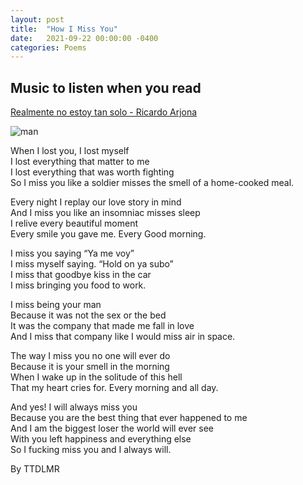 ```yaml
---
layout: post
title:  "How I Miss You"
date:   2021-09-22 00:00:00 -0400
categories: Poems
---
```

## Music to listen when you read

[Realmente no estoy tan solo - Ricardo Arjona](https://www.youtube.com/results?search_query=realmente+no+estoy+tan+solo+ricardo+arjona) <br>

![man](https://i.pinimg.com/originals/b1/9f/3e/b19f3e67050ae8e648b0faba2e39b325.jpg)<br>

When I lost you, I lost myself <br>
I lost everything that matter to me <br>
I lost everything that was worth fighting <br>
So I miss you like a soldier misses the smell of a home-cooked meal. <br>

Every night I replay our love story in mind <br>
And I miss you like an insomniac misses sleep <br>
I relive every beautiful moment <br>
Every smile you gave me. Every Good morning. <br>

I miss you saying “Ya me voy” <br>
I miss myself saying. “Hold on ya subo” <br>
I miss that goodbye kiss in the car <br>
I miss bringing you food to work. <br>

I miss being your man <br>
Because it was not the sex or the bed <br>
It was the company that made me fall in love <br>
And I miss that company like I would miss air in space. <br>

The way I miss you no one will ever do <br>
Because it is your smell in the morning  <br>
When I wake up in the solitude of this hell <br>
That my heart cries for. Every morning and all day. <br>

And yes! I will always miss you <br>
Because you are the best thing that ever happened to me <br>
And I am the biggest loser the world will ever see <br>
With you left happiness and everything else <br>
So I fucking miss you and I always will. <br>

By TTDLMR
